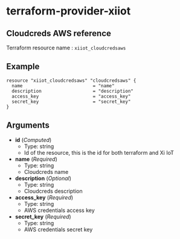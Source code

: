 # terraform-provider-xiiot

## Cloudcreds AWS reference

Terraform resource name : `xiiot_cloudcredsaws`

## Example

```
resource "xiiot_cloudcredsaws" "cloudcredsaws" {
  name                          = "name"
  description                   = "description"
  access_key                    = "access_key"
  secret_key                    = "secret_key"
}
```

## Arguments

* __id__ (_Computed_)
  * Type: string
  * Id of the resource, this is the id for both terraform and Xi IoT
* __name__ (_Required_)
  * Type: string
  * Cloudcreds name
* __description__ (_Optional_)
  * Type: string
  * Cloudcreds description
* __access_key__ (_Required_)
  * Type: string
  * AWS credentials access key
* __secret_key__ (_Required_)
  * Type: string
  * AWS credentials secret key
